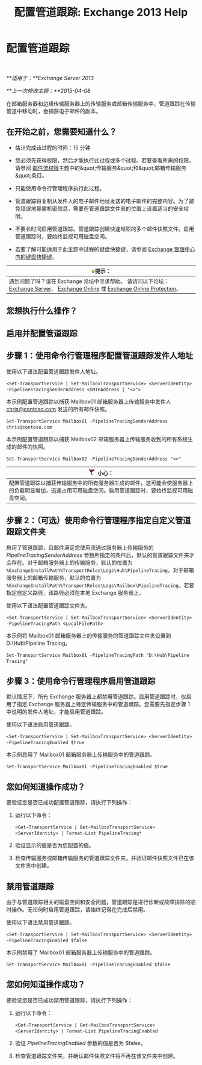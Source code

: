 ﻿---
title: '配置管道跟踪: Exchange 2013 Help'
TOCTitle: 配置管道跟踪
ms:assetid: 10293c83-2157-474e-840d-942e064a4672
ms:mtpsurl: https://technet.microsoft.com/zh-cn/library/JJ916678(v=EXCHG.150)
ms:contentKeyID: 52061481
ms.date: 05/21/2018
mtps_version: v=EXCHG.150
ms.translationtype: MT
---

# 配置管道跟踪

 

_**适用于：**Exchange Server 2013_

_**上一次修改主题：**2015-04-08_

在邮箱服务器和边缘传输服务器上的传输服务或邮箱传输服务中，管道跟踪在传输管道中移动时，会捕获电子邮件的副本。

## 在开始之前，您需要知道什么？

  - 估计完成该过程的时间：15 分钟

  - 您必须先获得权限，然后才能执行此过程或多个过程。若要查看所需的权限，请参阅 [邮件流权限](mail-flow-permissions-exchange-2013-help.md)主题中的\&quot;传输服务\&quot;和\&quot;邮箱传输服务\&quot;条目。

  - 只能使用命令行管理程序执行此过程。

  - 管道跟踪将复制从发件人的电子邮件地址发送的电子邮件的完整内容。为了避免错误地暴露机密信息，需要在管道跟踪文件夹的位置上设置适当的安全权限。

  - 不要长时间启用管道跟踪。管道跟踪创建快速堆积的多个邮件快照文件。启用管道跟踪时，要始终监视可用磁盘空间。

  - 若要了解可能适用于此主题中过程的键盘快捷键，请参阅 [Exchange 管理中心内的键盘快捷键](keyboard-shortcuts-in-the-exchange-admin-center-exchange-online-protection-help.md)。

<table>
<thead>
<tr class="header">
<th><img src="images/Bb124558.tip(EXCHG.150).gif" title="提示" alt="提示" />提示：</th>
</tr>
</thead>
<tbody>
<tr class="odd">
<td>遇到问题了吗？请在 Exchange 论坛中寻求帮助。 请访问以下论坛：<a href="https://go.microsoft.com/fwlink/p/?linkid=60612">Exchange Server</a>、 <a href="https://go.microsoft.com/fwlink/p/?linkid=267542">Exchange Online</a> 或 <a href="https://go.microsoft.com/fwlink/p/?linkid=285351">Exchange Online Protection</a>。</td>
</tr>
</tbody>
</table>


## 您想执行什么操作？

## 启用并配置管道跟踪

## 步骤 1：使用命令行管理程序配置管道跟踪发件人地址

使用以下语法配置管道跟踪发件人地址。

    <Set-TransportService | Set-MailboxTransportService> <ServerIdentity> -PipelineTracingSenderAddress <SMTPAddress | "<>">

本示例配置管道跟踪以捕获 Mailbox01 邮箱服务器上传输服务中发件人 chris@contoso.com 发送的所有邮件快照。

    Set-TransportService Mailbox01 -PipelineTracingSenderAddress chris@contoso.com

本示例配置管道跟踪以捕获 Mailbox02 邮箱服务器上传输服务收到的所有系统生成的邮件的快照。

    Set-TransportService Mailbox02 -PipelineTracingSenderAddress "<>"

<table>
<thead>
<tr class="header">
<th><img src="images/Dd876845.Caution(EXCHG.150).gif" title="小心" alt="小心" />小心：</th>
</tr>
</thead>
<tbody>
<tr class="odd">
<td>配置管道跟踪以捕获传输服务中的所有服务器生成的邮件，这可能会使服务器上的负载明显增加，迅速占用可用磁盘空间。启用管道跟踪时，要始终监视可用磁盘空间。</td>
</tr>
</tbody>
</table>


## 步骤 2：（可选）使用命令行管理程序指定自定义管道跟踪文件夹

启用了管道跟踪，且邮件满足您使用流通过服务器上传输服务的 *PipelineTracingSenderAddress* 参数所指定的条件后，默认的管道跟踪文件夹才会存在。对于邮箱服务器上的传输服务，默认的位置为 `%ExchangeInstallPath%TransportRoles\Logs\Hub\PipelineTracing`。对于邮箱服务器上的邮箱传输服务，默认的位置为 `%ExchangeInstallPath%TransportRoles\Logs\Mailbox\PipelineTracing`。若要指定自定义路径，该路径必须在本地 Exchange 服务器上。

使用以下语法配置管道跟踪文件夹。

    <Set-TransportService | Set-MailboxTransportService> <ServerIdentity> -PipelineTracingPath <LocalFilePath>

本示例将 Mailbox01 邮箱服务器上的传输服务的管道跟踪文件夹设置到 D:\\Hub\\Pipeline Tracing。

    Set-TransportService Mailbox01 -PipelineTracingPath "D:\Hub\Pipeline Tracing"

## 步骤 3：使用命令行管理程序启用管道跟踪

默认情况下，所有 Exchange 服务器上都禁用管道跟踪。启用管道跟踪时，仅启用了指定 Exchange 服务器上特定传输服务中的管道跟踪。您需要先指定步骤 1 中说明的发件人地址，才能启用管道跟踪。

使用以下语法启用管道跟踪。

    <Set-TransportService | Set-MailboxTransportService> <ServerIdentity> -PipelineTracingEnabled $true

本示例启用了 Mailbox01 邮箱服务器上传输服务中的管道跟踪。

    Set-TransportService Mailbox01 -PipelineTracingEnabled $true

## 您如何知道操作成功？

要验证您是否已成功配置管道跟踪，请执行下列操作：

1.  运行以下命令：
    
        <Get-TransportService | Get-MailboxTransportService> <ServerIdentity> | Format-List PipelineTracing*

2.  验证显示的值是否为您配置的值。

3.  检查传输服务或邮箱传输服务的管道跟踪文件夹，并验证邮件快照文件已在该文件夹中创建。

## 禁用管道跟踪

由于与管道跟踪相关的磁盘空间和安全问题，管道跟踪是进行诊断或故障排除的临时操作。无论何时启用管道跟踪，请始终记得在完成后禁用。

使用以下语法禁用管道跟踪。

    <Set-TransportService | Set-MailboxTransportService> <ServerIdentity> -PipelineTracingEnabled $false

本示例禁用了 Mailbox01 邮箱服务器上传输服务中的管道跟踪。

    Set-TransportService Mailbox01 -PipelineTracingEnabled $false

## 您如何知道操作成功？

要验证您是否已成功禁用管道跟踪，请执行下列操作：

1.  运行以下命令：
    
        <Get-TransportService | Get-MailboxTransportService> <ServerIdentity> | Format-List PipelineTracingEnabled

2.  验证 *PipelineTracingEnabled* 参数的值是否为 $false。

3.  检查管道跟踪文件夹，并确认邮件快照文件将不再在该文件夹中创建。

